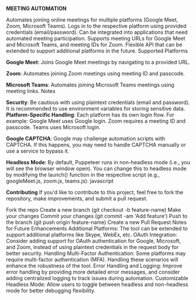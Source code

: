 **MEETING AUTOMATION**

Automates joining online meetings for multiple platforms (Google Meet, Zoom, Microsoft Teams).
Logs in to the respective platform using provided credentials (email/password).
Can be integrated into applications that need automated meeting participation.
Supports meeting URLs for Google Meet and Microsoft Teams, and meeting IDs for Zoom.
Flexible API that can be extended to support additional platforms in the future.
Supported Platforms

**Google Meet**: Joins Google Meet meetings by navigating to a provided URL.

**Zoom**: Automates joining Zoom meetings using meeting ID and passcode.

**Microsoft Teams**: Automates joining Microsoft Teams meetings using meeting links.
Notes

**Security**: Be cautious with using plaintext credentials (email and password). It is recommended to use environment variables for storing sensitive data.
**Platform-Specific Handling**: Each platform has its own login flow. For example:
Google Meet uses Google login.
Zoom requires a meeting ID and passcode.
Teams uses Microsoft login.

**Google CAPTCHA**: Google may challenge automation scripts with CAPTCHA. If this happens, you may need to handle CAPTCHA manually or use a service to bypass it.

**Headless Mode**: 
By default, Puppeteer runs in non-headless mode (i.e., you will see the browser window open). You can change this to headless mode by modifying the launch() function in the respective script (e.g., googleMeet.js, zoom.js, teams.js):
javascript

**Contributing**
If you'd like to contribute to this project, feel free to fork the repository, make improvements, and submit a pull request.

Fork the repo
Create a new branch (git checkout -b feature-name)
Make your changes
Commit your changes (git commit -am 'Add feature')
Push to the branch (git push origin feature-name)
Create a new Pull Request
Notes for Future Enhancements
Additional Platforms: The tool can be extended to support additional platforms like Skype, WebEx, etc.
OAuth Integration: Consider adding support for OAuth authentication for Google, Microsoft, and Zoom, instead of using plaintext credentials in the request body for better security.
Handling Multi-Factor Authentication: Some platforms may require multi-factor authentication (MFA). Handling these scenarios will enhance the robustness of the tool.
Error Handling and Logging: Improve error handling by providing more detailed error messages, and consider adding centralized logging to track issues during automation.
Customizable Headless Mode: Allow users to toggle between headless and non-headless mode for better debugging flexibility.
